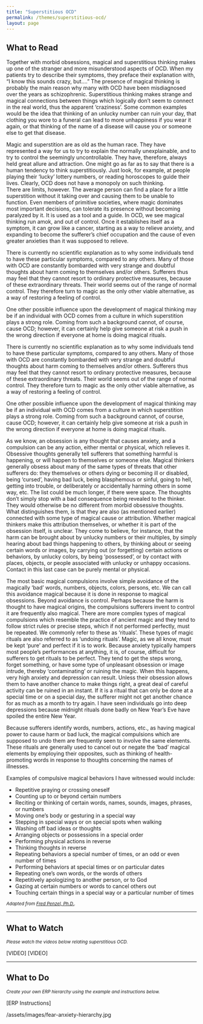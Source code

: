 ```yaml
---
title: "Superstitious OCD"
permalink: /themes/superstitious-ocd/
layout: page
---
```

## What to Read
Together with morbid obsessions, magical and superstitious thinking makes up one of the stranger and more misunderstood aspects of OCD. When my patients try to describe their symptoms, they preface their explanation with, “I know this sounds crazy, but….” The presence of magical thinking is probably the main reason why many with OCD have been misdiagnosed over the years as schizophrenic. Superstitious thinking makes strange and magical connections between things which logically don’t seem to connect in the real world, thus the apparent ‘craziness’. Some common examples would be the idea that thinking of an unlucky number can ruin your day, that clothing you wore to a funeral can lead to more unhappiness if you wear it again, or that thinking of the name of a disease will cause you or someone else to get that disease.

Magic and superstition are as old as the human race. They have represented a way for us to try to explain the normally unexplainable, and to try to control the seemingly uncontrollable. They have, therefore, always held great allure and attraction. One might go as far as to say that there is a human tendency to think superstitiously. Just look, for example, at people playing their ‘lucky’ lottery numbers, or reading horoscopes to guide their lives. Clearly, OCD does not have a monopoly on such thinking.
<br/>There are limits, however. The average person can find a place for a little superstition without it taking over and causing them to be unable to function. Even members of primitive societies, where magic dominates most important decisions, can tolerate its presence without becoming paralyzed by it. It is used as a tool and a guide. In OCD, we see magical thinking run amok, and out of control. Once it establishes itself as a symptom, it can grow like a cancer, starting as a way to relieve anxiety, and expanding to become the sufferer’s chief occupation and the cause of even greater anxieties than it was supposed to relieve.

There is currently no scientific explanation as to why some individuals tend to have these particular symptoms, compared to any others. Many of those with OCD are constantly bombarded with very strange and doubtful thoughts about harm coming to themselves and/or others. Sufferers thus may feel that they cannot resort to ordinary protective measures, because of these extraordinary threats. Their world seems out of the range of normal control. They therefore turn to magic as the only other viable alternative, as a way of restoring a feeling of control.

One other possible influence upon the development of magical thinking may be if an individual with OCD comes from a culture in which superstition plays a strong role. Coming from such a background cannot, of course, cause OCD; however, it can certainly help give someone at risk a push in the wrong direction if everyone at home is doing magical rituals.

There is currently no scientific explanation as to why some individuals tend to have these particular symptoms, compared to any others. Many of those with OCD are constantly bombarded with very strange and doubtful thoughts about harm coming to themselves and/or others. Sufferers thus may feel that they cannot resort to ordinary protective measures, because of these extraordinary threats. Their world seems out of the range of normal control. They therefore turn to magic as the only other viable alternative, as a way of restoring a feeling of control.

One other possible influence upon the development of magical thinking may be if an individual with OCD comes from a culture in which superstition plays a strong role. Coming from such a background cannot, of course, cause OCD; however, it can certainly help give someone at risk a push in the wrong direction if everyone at home is doing magical rituals.

As we know, an obsession is any thought that causes anxiety, and a compulsion can be any action, either mental or physical, which relieves it. Obsessive thoughts generally tell sufferers that something harmful is happening, or will happen to themselves or someone else. Magical thinkers generally obsess about many of the same types of threats that other sufferers do:  they themselves or others dying or becoming ill or disabled, being ‘cursed’, having bad luck, being blasphemous or sinful, going to hell, getting into trouble, or deliberately or accidentally harming others in some way, etc. The list could be much longer, if there were space. The thoughts don’t simply stop with a bad consequence being revealed to the thinker. They would otherwise be no different from morbid obsessive thoughts. What distinguishes them, is that they are also (as mentioned earlier) connected with some type of magical cause or attribution. Whether magical thinkers make this attribution themselves, or whether it is part of the obsession itself, is unclear. They come to believe, for instance, that the harm can be brought about by unlucky numbers or their multiples, by simply hearing about bad things happening to others, by thinking about or seeing certain words or images, by carrying out (or forgetting) certain actions or behaviors, by unlucky colors, by being ‘possessed’, or by contact with places, objects, or people associated with unlucky or unhappy occasions. Contact in this last case can be purely mental or physical.

The most basic magical compulsions involve simple avoidance of the magically ‘bad’ words, numbers, objects, colors, persons, etc. We can call this avoidance magical because it is done in response to magical obsessions. Beyond avoidance is control. Perhaps because the harm is thought to have magical origins, the compulsions sufferers invent to control it are frequently also magical. There are more complex types of magical compulsions which resemble the practice of ancient magic and they tend to follow strict rules or precise steps, which if not performed perfectly, must be repeated. We commonly refer to these as ‘rituals’. These types of magic rituals are also referred to as ‘undoing rituals’. Magic, as we all know, must be kept ‘pure’ and perfect if it is to work. Because anxiety typically hampers most people’s performances at anything, it is, of course, difficult for sufferers to get rituals to be perfect. They tend to get the steps wrong, forget something, or have some type of unpleasant obsession or image intrude, thereby ‘contaminating’ or ruining the magic. When this happens, very high anxiety and depression can result. Unless their obsession allows them to have another chance to make things right, a great deal of careful activity can be ruined in an instant. If it is a ritual that can only be done at a special time or on a special day, the sufferer might not get another chance for as much as a month to try again. I have seen individuals go into deep depressions because midnight rituals done badly on New Year’s Eve have spoiled the entire New Year.

Because sufferers identify words, numbers, actions, etc., as having magical power to cause harm or bad luck, the magical compulsions which are supposed to undo them are frequently seen to involve the same elements. These rituals are generally used to cancel out or negate the ‘bad’ magical elements by employing their opposites, such as thinking of health-promoting words in response to thoughts concerning the names of illnesses.

Examples of compulsive magical behaviors I have witnessed would include:
- Repetitive praying or crossing oneself
- Counting up to or beyond certain numbers
- Reciting or thinking of certain words, names, sounds, images, phrases, or numbers
- Moving one’s body or gesturing in a special way
- Stepping in special ways or on special spots when walking
- Washing off bad ideas or thoughts
- Arranging objects or possessions in a special order
- Performing physical actions in reverse
- Thinking thoughts in reverse
- Repeating behaviors a special number of times, or an odd or even number of times
- Performing behaviors at special times or on particular dates
- Repeating one’s own words, or the words of others
- Repetitively apologizing to another person, or to God
- Gazing at certain numbers or words to cancel others out
- Touching certain things in a special way or a particular number of times

<sup>*Adapted from <ins>[Fred Penzel, Ph.D.](https://beyondocd.org/expert-perspectives/articles/very-superstitious)</ins>.*</sup>
  
- - - -

## What to Watch
<sup>*Please watch the videos below relating superstitious OCD.*</sup>

[VIDEO]  [VIDEO]

- - - -

## What to Do
<sup>*Create your own ERP hierarchy using the example and instructions below.*</sup>

[ERP Instructions]

/assets/images/fear-anxiety-hierarchy.jpg
